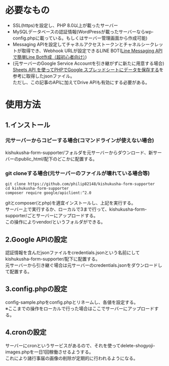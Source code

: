 # 必要なもの
 - SSL(https)を設定し、PHP 8.0以上が載ったサーバー
 - MySQLデータベースの認証情報(WordPressが載ったサーバーならwp-config.phpに載っている。もしくはサーバー管理画面から作成可能)
 - Messaging APIを設定してチャネルアクセストークンとチャネルシークレットが取得でき、Webhook URLが設定できるLINE BOT([Line Messaging APIで簡単Line Bot作成（超初心者向け）](https://qiita.com/YSFT_KOBE/items/8dc62ac40c5112df2ed3))
 - (元サーバーのGoogle Service Accountを引き継がずに新たに用意する場合)  
[Sheets API を使ってPHPでGoogle スプレッドシートにデータを保存する](https://bashalog.c-brains.jp/19/04/12-101500.php)を参考に取得したjsonファイル。  
ただし、この記事のAPIに加えてDrive APIも有効にする必要がある。

# 使用方法
## 1.インストール
### 元サーバーからコピーする場合(コマンドラインが使えない場合)
kishukusha-form-supporter/フォルダを元サーバーからダウンロード、新サーバーのpublic_html/配下のどこかに配置する。

### git cloneする場合(元サーバーのファイルが壊れている場合等)
```
git clone https://github.com/philip82148/kishukusha-form-supporter
cd kishukusha-form-supporter
composer require google/apiclient:^2.0
```
gitとcomposer(とphp)を適宜インストールし、上記を実行する。  
サーバー上で実行するか、ローカルで3まで行って、kishukusha-form-supporter/ごとサーバーにアップロードする。  
この操作によりvendor/というフォルダができる。

## 2.Google APIの設定
認証情報を含んだjsonファイルをcredentials.jsonという名前にしてkishukusha-form-supporter/配下に配置する。  
元サーバーから引き継ぐ場合は元サーバーのcredentials.jsonをダウンロードして配置する。

## 3.config.phpの設定
config-sample.phpをconfig.phpとリネームし、各値を設定する。  
※ここまでの操作をローカルで行った場合はここでサーバーにアップロードする。

## 4.cronの設定
サーバーにcronというサービスがあるので、それを使ってdelete-shogyoji-images.phpを一日1回稼働させるようする。  
これにより諸行事届の画像の削除が定期的に行われるようになる。
